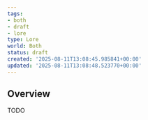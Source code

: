 ```yaml
---
tags:
- both
- draft
- lore
type: Lore
world: Both
status: draft
created: '2025-08-11T13:08:45.985841+00:00'
updated: '2025-08-11T13:08:48.523770+00:00'
---
```



## Overview

TODO
